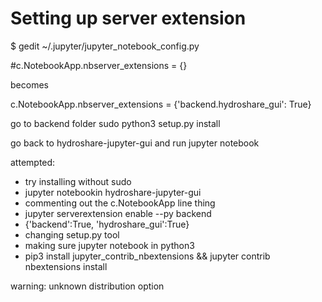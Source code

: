 # Setting up server extension

$ gedit ~/.jupyter/jupyter_notebook_config.py

#c.NotebookApp.nbserver_extensions = {}

becomes

c.NotebookApp.nbserver_extensions = {'backend.hydroshare_gui': True}

go to backend folder
sudo python3 setup.py install

go back to hydroshare-jupyter-gui and run jupyter notebook

attempted:
- try installing without sudo
- jupyter notebookin hydroshare-jupyter-gui
- commenting out the c.NotebookApp line thing
- jupyter serverextension enable --py backend
- {'backend':True, 'hydroshare_gui':True}
- changing setup.py tool
- making sure jupyter notebook in python3
- pip3 install jupyter_contrib_nbextensions && jupyter contrib nbextensions install


warning: unknown distribution option